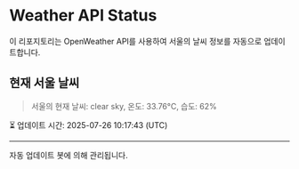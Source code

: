 
# Weather API Status

이 리포지토리는 OpenWeather API를 사용하여 서울의 날씨 정보를 자동으로 업데이트합니다.

## 현재 서울 날씨
> 서울의 현재 날씨: clear sky, 온도: 33.76°C, 습도: 62%

⏳ 업데이트 시간: 2025-07-26 10:17:43 (UTC)

---
자동 업데이트 봇에 의해 관리됩니다.
